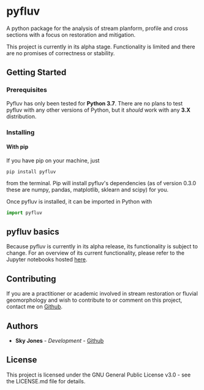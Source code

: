 # pyfluv

A python package for the analysis of stream planform, profile and cross sections with a focus on restoration and mitigation.

This project is currently in its alpha stage. Functionality is limited and there are no promises of correctness or stability.

## Getting Started

### Prerequisites

Pyfluv has only been tested for **Python 3.7**. There are no plans to test pyfluv with any other versions of Python,
but it *should* work with any **3.X** distribution.

### Installing

#### With pip

If you have pip on your machine, just

```
pip install pyfluv
```

from the terminal. Pip will install pyfluv's dependencies (as of version 0.3.0 these are numpy, pandas, matplotlib, sklearn and scipy) for you.

Once pyfluv is installed, it can be imported in Python with

```python
import pyfluv
```

## pyfluv basics

Because pyfluv is currently in its alpha release, its functionality is subject to change. For an overview of its current functionality, please refer to the Jupyter notebooks hosted [here](https://github.com/rsjones94/pyfluv-notebooks).

## Contributing

If you are a practitioner or academic involved in stream restoration or fluvial geomorphology and wish to contribute to or
comment on this project, contact me on [Github](https://github.com/rsjones94).

## Authors

* **Sky Jones** - *Development* - [Github](https://github.com/rsjones94)

## License

This project is licensed under the GNU General Public License v3.0 - see the LICENSE.md file for details.
